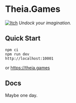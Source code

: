 # Theia.Games

[![Itch](https://github.com/AGoblinKing/theia.games/actions/workflows/itch.yml/badge.svg)](https://github.com/AGoblinKing/theia.games/actions/workflows/itch.yml)
_Undock your imagination._

## Quick Start

```
npm ci
npm run dev
http://localhost:10001
```

or https://theia.games

## Docs

Maybe one day.

